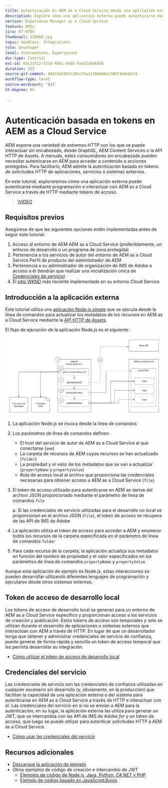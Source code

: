 ```yaml
---
title: Autenticación en AEM as a Cloud Service desde una aplicación externa
description: Explore cómo una aplicación externa puede autenticarse mediante programación e interactuar con AEM as a Cloud Service a través de HTTP mediante tokens de acceso de desarrollo local y credenciales de servicio.
version: Experience Manager as a Cloud Service
feature: APIs
jira: KT-6785
thumbnail: 330460.jpg
topic: Headless, Integrations
role: Developer
level: Intermediate, Experienced
doc-type: Tutorial
exl-id: 63c23f22-533d-486c-846b-fae22a4d68db
duration: 253
source-git-commit: 48433a5367c281cf5a1c106b08a1306f1b0e8ef4
workflow-type: tm+mt
source-wordcount: '621'
ht-degree: 0%

---
```


# Autenticación basada en tokens en AEM as a Cloud Service

AEM expone una variedad de extremos HTTP con los que se puede interactuar sin encabezado, desde GraphQL, AEM Content Services o la API HTTP de Assets. A menudo, estos consumidores sin encabezado pueden necesitar autenticarse en AEM para acceder a contenido o acciones protegidos. Para facilitarlo, AEM admite la autenticación basada en tokens de solicitudes HTTP de aplicaciones, servicios o sistemas externos.

En este tutorial, exploraremos cómo una aplicación externa puede autenticarse mediante programación e interactuar con AEM as a Cloud Service a través de HTTP mediante tokens de acceso.

>[!VIDEO](https://video.tv.adobe.com/v/330460?quality=12&learn=on)

## Requisitos previos

Asegúrese de que las siguientes opciones estén implementadas antes de seguir este tutorial:

1. Acceso al entorno de AEM AEM as a Cloud Service (preferiblemente, un entorno de desarrollo o un programa de zona protegida)
1. Pertenencia a los servicios de autor del entorno de AEM as a Cloud Service Perfil de producto del administrador de AEM
1. Pertenencia a su administrador de organización de IMS de Adobe o acceso a él (tendrán que realizar una inicialización única de [Credenciales de servicio](./service-credentials.md))
1. El [sitio WKND](https://github.com/adobe/aem-guides-wknd) más reciente implementado en su entorno Cloud Service

## Introducción a la aplicación externa

Este tutorial utiliza una [aplicación Node.js simple](./assets/aem-guides_token-authentication-external-application.zip) que se ejecuta desde la línea de comandos para actualizar los metadatos de los recursos en AEM as a Cloud Service mediante la [API HTTP de Assets](https://experienceleague.adobe.com/docs/experience-manager-cloud-service/assets/admin/mac-api-assets.html).

El flujo de ejecución de la aplicación Node.js es el siguiente:

![Aplicación externa](./assets/overview/external-application.png)

1. La aplicación Node.js se invoca desde la línea de comandos
1. Los parámetros de línea de comandos definen:
   + El host del servicio de autor de AEM as a Cloud Service al que conectarse (`aem`)
   + La carpeta de recursos de AEM cuyos recursos se han actualizado (`folder`)
   + La propiedad y el valor de los metadatos que se van a actualizar (`propertyName` y `propertyValue`)
   + Ruta de acceso local al archivo que proporciona las credenciales necesarias para obtener acceso a AEM as a Cloud Service (`file`)
1. El token de acceso utilizado para autenticarse en AEM se deriva del archivo JSON proporcionado mediante el parámetro de línea de comandos `file`

   a. Si las credenciales de servicio utilizadas para el desarrollo no local se proporcionan en el archivo JSON (`file`), el token de acceso se recupera de las API de IMS de Adobe
1. La aplicación utiliza el token de acceso para acceder a AEM y enumerar todos los recursos de la carpeta especificada en el parámetro de línea de comandos `folder`
1. Para cada recurso de la carpeta, la aplicación actualiza sus metadatos en función del nombre de propiedad y el valor especificados en los parámetros de línea de comandos `propertyName` y `propertyValue`

Aunque esta aplicación de ejemplo es Node.js, estas interacciones se pueden desarrollar utilizando diferentes lenguajes de programación y ejecutarse desde otros sistemas externos.

## Token de acceso de desarrollo local

Los tokens de acceso de desarrollo local se generan para un entorno de AEM as a Cloud Service específico y proporcionan acceso a los servicios de creación y publicación.  Estos tokens de acceso son temporales y solo se utilizan durante el desarrollo de aplicaciones o sistemas externos que interactúan con AEM a través de HTTP. En lugar de que un desarrollador tenga que obtener y administrar credenciales de servicio de confianza, puede generar de forma rápida y sencilla un token de acceso temporal que les permita desarrollar su integración.

+ [Cómo utilizar el token de acceso de desarrollo local](./local-development-access-token.md)

## Credenciales del servicio

Las credenciales de servicio son las credenciales de confianza utilizadas en cualquier escenario sin desarrollo (y, obviamente, en la producción) que facilitan la capacidad de una aplicación externa o del sistema para autenticarse en AEM as a Cloud Service a través de HTTP e interactuar con él. Las credenciales del servicio en sí no se envían a AEM para la autenticación; en su lugar, la aplicación externa las utiliza para generar un JWT, que se intercambia con las API de IMS de Adobe _for_ y un token de acceso, que luego se puede utilizar para autenticar solicitudes HTTP a AEM as a Cloud Service.

+ [Cómo usar las credenciales del servicio](./service-credentials.md)

## Recursos adicionales

+ [Descargue la aplicación de ejemplo](./assets/aem-guides_token-authentication-external-application.zip)
+ Otros ejemplos de código de creación e intercambio de JWT
   + [Ejemplos de código de Node.js, Java, Python, C#.NET y PHP](https://developer.adobe.com/developer-console/docs/guides/authentication/JWT/samples/)
   + [Ejemplo de código basado en JavaScript/Axios](https://github.com/adobe/aemcs-api-client-lib)
